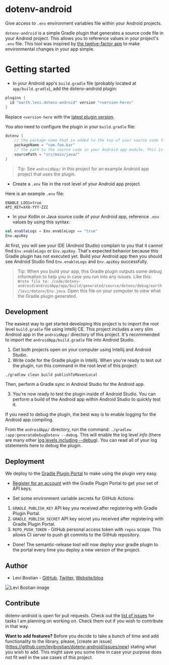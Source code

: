 # dotenv-android

Give access to `.env` environment variables file within your Android projects. 

`dotenv-android` is a simple Gradle plugin that generates a source code file in your Android project. This allows you to reference values in your project's `.env` file. This tool was inspired by [the twelve-factor app](https://12factor.net/config) to make environmental changes in your app simple.

# Getting started

* In your Android app's `build.gradle` file (probably located at `app/build.gradle`), add the dotenv-android plugin:

```groovy
plugins {
  id "earth.levi.dotenv-android" version "<version-here>"
}
```

Replace `<version-here` with the [latest plugin version](https://plugins.gradle.org/plugin/earth.levi.dotenv-android). 

You also need to configure the plugin in your `build.gradle` file:

```groovy
dotenv {
    // the package name that is added to the top of your source code file: `import X.Y.Z`
    packageName = "com.foo.bar"
    // the path to the source code in your Android app module. This is probably `src/main/java` but could be something else like `src/main/kotlin`
    sourcePath = "src/main/java/"
}
```

> Tip: See `androidApp/` in this project for an example Android app project that uses the plugin. 

* Create a `.env` file in the root level of your Android app project. 

Here is an example `.env` file:

```
ENABLE_LOGS=true
API_KEY=XXX-YYY-ZZZ
```

* In your Kotlin or Java source code of your Android app, reference `.env` values by using this syntax:
```kotlin
val enableLogs = Env.enableLogs == "true"
Env.apiKey
```

At first, you will see your IDE (Android Studio) complain to you that it cannot find `Env.enableLogs` or `Env.apiKey`. That's expected behavior because this Gradle plugin has not executed yet. Build your Android app then you should see Android Studio find `Env.enableLogs` and `Env.apiKey` successfully.

> Tip: When you build your app, this Gradle plugin outputs some debug information to help you in case you run into any issues. Like this: `Wrote file to: /code/dotenv-android/androidApp/app/build/generated/source/dotenv/debug/earth/levi/dotenv/Env.java`. Open this file on your computer to view what the Gradle plugin generated.

## Development 

The easiest way to get started developing this project is to import the root level `build.gradle` file using Intellij CE. This project includes a very slim Android app in the `androidApp/` directory of this project. It's recommended to import the `androidApp/build.gradle` file into Android Studio.

1. Get both projects open on your computer using Intellij and Android Studio.
2. Write code for the Gradle plugin in Intellij. When you're ready to test out the plugin, run this command in the root level of this project:
```
./gradlew clean build publishToMavenLocal
```

Then, perform a Gradle sync in Android Studio for the Android app. 

3. You're now ready to test the plugin inside of Android Studio. You can perform a build of the Android app within Android Studio to quickly test it. 

If you need to debug the plugin, the best way is to enable logging for the Android app compiling.

From the `androidApp/` directory, run the command: `./gradlew :app:generateDebugDotenv --debug`. This will enable the log level *info* (there are many other [log levels including --debug](https://docs.gradle.org/current/userguide/logging.html#sec:choosing_a_log_level)). You can read all of your log statements here to debug the plugin. 

## Deployment 

We deploy to the [Gradle Plugin Portal](https://plugins.gradle.org/) to make using the plugin very easy. 

* [Register for an account](https://plugins.gradle.org/user/register) with the Gradle Plugin Portal to get your set of API keys. 

* Set some environment variable secrets for GitHub Actions:

1. `GRADLE_PUBLISH_KEY` API key you received after registering with Gradle Plugin Portal. 
2. `GRADLE_PUBLISH_SECRET` API key secret you received after registering with Gradle Plugin Portal. 
3. `REPO_PUSH_TOKEN` - GitHub personal access token with `repos` scope. This allows CI server to push git commits to the GitHub repository. 

* Done! The semantic-release tool will now deploy your gradle plugin to the portal every time you deploy a new version of the project. 

## Author

* Levi Bostian - [GitHub](https://github.com/levibostian), [Twitter](https://twitter.com/levibostian), [Website/blog](http://levibostian.com)

![Levi Bostian image](https://gravatar.com/avatar/22355580305146b21508c74ff6b44bc5?s=250)

## Contribute

dotenv-android is open for pull requests. Check out the [list of issues](https://github.com/levibostian/dotenv-android/issues) for tasks I am planning on working on. Check them out if you wish to contribute in that way.

**Want to add features?** Before you decide to take a bunch of time and add functionality to the library, please, [create an issue]
(https://github.com/levibostian/dotenv-android/issues/new) stating what you wish to add. This might save you some time in case your purpose does not fit well in the use cases of this project.
